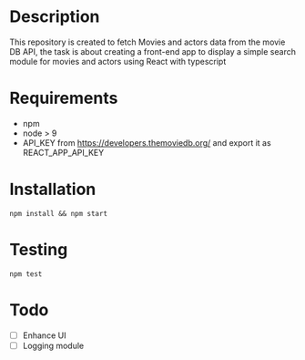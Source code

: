 # Description
This repository is created to fetch Movies and actors data from the movie DB API, the task is about creating a front-end app to display a simple search module for movies and actors using React with typescript
# Requirements
- npm
- node > 9
- API_KEY from https://developers.themoviedb.org/ and export it as REACT_APP_API_KEY
# Installation
```
npm install && npm start
```

# Testing
```
npm test
```
# Todo
- [ ] Enhance UI
- [ ] Logging module

